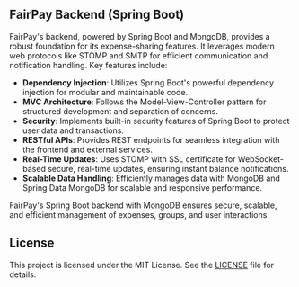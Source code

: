 ## FairPay Backend (Spring Boot)

FairPay's backend, powered by Spring Boot and MongoDB, provides a robust foundation for its expense-sharing features. It leverages modern web protocols like STOMP and SMTP for efficient communication and notification handling. Key features include:

- **Dependency Injection**: Utilizes Spring Boot's powerful dependency injection for modular and maintainable code.
- **MVC Architecture**: Follows the Model-View-Controller pattern for structured development and separation of concerns.
- **Security**: Implements built-in security features of Spring Boot to protect user data and transactions.
- **RESTful APIs**: Provides REST endpoints for seamless integration with the frontend and external services.
- **Real-Time Updates**: Uses STOMP with SSL certificate for WebSocket-based secure, real-time updates, ensuring instant balance notifications.
- **Scalable Data Handling**: Efficiently manages data with MongoDB and Spring Data MongoDB for scalable and responsive performance.

FairPay's Spring Boot backend with MongoDB ensures secure, scalable, and efficient management of expenses, groups, and user interactions.

## License

This project is licensed under the MIT License. See the [LICENSE](LICENSE) file for details.
